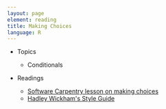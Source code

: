 ```yaml
---
layout: page
element: reading
title: Making Choices
language: R
---
```


* Topics

  * Conditionals

* Readings

  * [Software Carpentry lesson on making choices](http://swcarpentry.github.io/r-novice-inflammation/04-cond)
  * [Hadley Wickham's Style Guide](http://adv-r.had.co.nz/Style.html)
